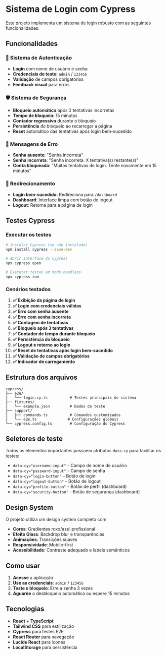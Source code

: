 # Sistema de Login com Cypress

Este projeto implementa um sistema de login robusto com as seguintes funcionalidades:

## Funcionalidades

### 🔐 Sistema de Autenticação
- **Login** com nome de usuário e senha
- **Credenciais de teste**: `admin` / `123456`
- **Validação** de campos obrigatórios
- **Feedback visual** para erros

### 🛡️ Sistema de Segurança
- **Bloqueio automático** após 3 tentativas incorretas
- **Tempo de bloqueio**: 15 minutos
- **Contador regressivo** durante o bloqueio
- **Persistência** do bloqueio ao recarregar a página
- **Reset** automático das tentativas após login bem-sucedido

### 🎯 Mensagens de Erro
- **Senha ausente**: "Senha incorreta"
- **Senha incorreta**: "Senha incorreta. X tentativa(s) restante(s)"
- **Conta bloqueada**: "Muitas tentativas de login. Tente novamente em 15 minutos"

### 🚀 Redirecionamento
- **Login bem-sucedido**: Redireciona para `/dashboard`
- **Dashboard**: Interface limpa com botão de logout
- **Logout**: Retorna para a página de login

## Testes Cypress

### Executar os testes
```bash
# Instalar Cypress (se não instalado)
npm install cypress --save-dev

# Abrir interface do Cypress
npx cypress open

# Executar testes em modo headless
npx cypress run
```

### Cenários testados

1. **✅ Exibição da página de login**
2. **✅ Login com credenciais válidas**
3. **✅ Erro com senha ausente**
4. **✅ Erro com senha incorreta**
5. **✅ Contagem de tentativas**
6. **✅ Bloqueio após 3 tentativas**
7. **✅ Contador de tempo durante bloqueio**
8. **✅ Persistência do bloqueio**
9. **✅ Logout e retorno ao login**
10. **✅ Reset de tentativas após login bem-sucedido**
11. **✅ Validação de campos obrigatórios**
12. **✅ Indicador de carregamento**

## Estrutura dos arquivos

```
cypress/
├── e2e/
│   └── login.cy.ts          # Testes principais do sistema
├── fixtures/
│   └── example.json         # Dados de teste
├── support/
│   ├── commands.ts          # Comandos customizados
│   └── e2e.ts              # Configurações globais
└── cypress.config.ts        # Configuração do Cypress
```

## Seletores de teste

Todos os elementos importantes possuem atributos `data-cy` para facilitar os testes:

- `data-cy="username-input"` - Campo de nome de usuário
- `data-cy="password-input"` - Campo de senha
- `data-cy="login-button"` - Botão de login
- `data-cy="logout-button"` - Botão de logout
- `data-cy="profile-button"` - Botão de perfil (dashboard)
- `data-cy="security-button"` - Botão de segurança (dashboard)

## Design System

O projeto utiliza um design system completo com:
- **Cores**: Gradientes roxo/azul profissional
- **Efeito Glass**: Backdrop blur e transparências
- **Animações**: Transições suaves
- **Responsividade**: Mobile-first
- **Acessibilidade**: Contraste adequado e labels semânticos

## Como usar

1. **Acesse** a aplicação
2. **Use as credenciais**: `admin` / `123456`
3. **Teste o bloqueio**: Erre a senha 3 vezes
4. **Aguarde** o desbloqueio automático ou espere 15 minutos

## Tecnologias

- **React** + **TypeScript**
- **Tailwind CSS** para estilização
- **Cypress** para testes E2E
- **React Router** para navegação
- **Lucide React** para ícones
- **LocalStorage** para persistência